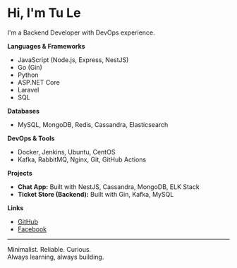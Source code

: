 # Hi, I'm Tu Le

I'm a Backend Developer with DevOps experience.

**Languages & Frameworks**  
- JavaScript (Node.js, Express, NestJS)  
- Go (Gin)  
- Python  
- ASP.NET Core  
- Laravel  
- SQL

**Databases**  
- MySQL, MongoDB, Redis, Cassandra, Elasticsearch

**DevOps & Tools**  
- Docker, Jenkins, Ubuntu, CentOS  
- Kafka, RabbitMQ, Nginx, Git, GitHub Actions

**Projects**  
- **Chat App:** Built with NestJS, Cassandra, MongoDB, ELK Stack  
- **Ticket Store (Backend):** Built with Gin, Kafka, MySQL

**Links**  
- [GitHub](https://github.com/tule75)  
- [Facebook](https://www.facebook.com/tu050)

---

Minimalist. Reliable. Curious.  
Always learning, always building.

